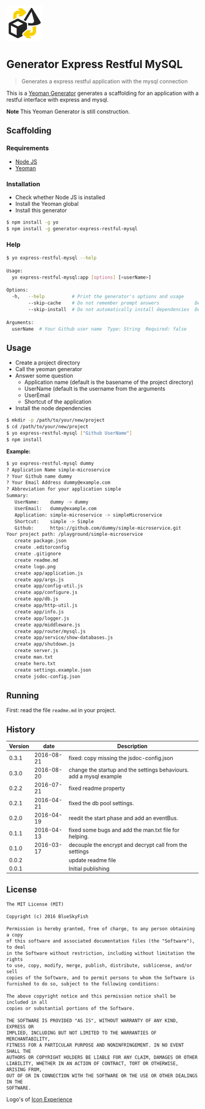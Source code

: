 
[![Generator Express Restful MySQL](logo.png)](#icon-experience)

# Generator Express Restful MySQL

> Generates a express restful application with the mysql connection

This is a [Yeoman Generator][yeoman] generates a scaffolding for an application with a restful interface with express and mysql.

**Note** This Yeoman Generator is still construction.

## Scaffolding

### Requirements

* [Node JS][nodejs]
* [Yeoman][yeoman]

### Installation

* Check whether Node JS is installed
* Install the Yeoman global
* Install this generator

```sh
$ npm install -g yo
$ npm install -g generator-express-restful-mysql
```

### Help

```sh
$ yo express-restful-mysql --help

Usage:
  yo express-restful-mysql:app [options] [<userName>]

Options:
  -h,   --help          # Print the generator's options and usage
        --skip-cache    # Do not remember prompt answers             Default: false
        --skip-install  # Do not automatically install dependencies  Default: false

Arguments:
  userName  # Your Github user name  Type: String  Required: false
```

## Usage

* Create a project directory
* Call the yeoman generator
* Answer some question
	* Application name (default is the basename of the project directory)
	* UserName (default is the username from the arguments
	* UserEmail
	* Shortcut of the application
* Install the node dependencies

```sh
$ mkdir -p /path/to/your/new/project
$ cd /path/to/your/new/project
$ yo express-restful-mysql ["Github UserName"]
$ npm install
```

**Example:**

```sh
$ yo express-restful-mysql dummy
? Application Name simple-microservice
? Your Github name dummy
? Your Email Address dummy@example.com
? Abbreviation for your application simple
Summary:
   UserName:    dummy -> dummy
   UserEmail:   dummy@example.com
   Application: simple-microservice -> simpleMicroservice
   Shortcut:    simple -> Simple
   Github:      https://github.com/dummy/simple-microservice.git
Your project path: /playground/simple-microservice
   create package.json
   create .editorconfig
   create .gitignore
   create readme.md
   create logo.png
   create app/application.js
   create app/args.js
   create app/config-util.js
   create app/configure.js
   create app/db.js
   create app/http-util.js
   create app/info.js
   create app/logger.js
   create app/middleware.js
   create app/router/mysql.js
   create app/service/show-databases.js
   create app/shutdown.js
   create server.js
   create man.txt
   create hero.txt
   create settings.example.json
   create jsdoc-config.json
```

## Running

First: read the file `readme.md` in your project.

## History

Version  | date       | Description
---------|------------|--------------------
0.3.1    | 2016-08-21 | fixed: copy missing the jsdoc-config.json
0.3.0    | 2016-08-20 | change the startup and the settings behaviours. add a mysql example
0.2.2    | 2016-07-21 | fixed readme property
0.2.1    | 2016-04-21 | fixed the db pool settings.
0.2.0    | 2016-04-19 | reedit the start phase and add an eventBus.
0.1.1    | 2016-04-13 | fixed some bugs and add the man.txt file for helping.
0.1.0    | 2016-03-17 | decouple the encrypt and decrypt call from the settings
0.0.2    |            | update readme file
0.0.1    |            | Initial publishing

## License

```
The MIT License (MIT)

Copyright (c) 2016 BlueSkyFish

Permission is hereby granted, free of charge, to any person obtaining a copy
of this software and associated documentation files (the "Software"), to deal
in the Software without restriction, including without limitation the rights
to use, copy, modify, merge, publish, distribute, sublicense, and/or sell
copies of the Software, and to permit persons to whom the Software is
furnished to do so, subject to the following conditions:

The above copyright notice and this permission notice shall be included in all
copies or substantial portions of the Software.

THE SOFTWARE IS PROVIDED "AS IS", WITHOUT WARRANTY OF ANY KIND, EXPRESS OR
IMPLIED, INCLUDING BUT NOT LIMITED TO THE WARRANTIES OF MERCHANTABILITY,
FITNESS FOR A PARTICULAR PURPOSE AND NONINFRINGEMENT. IN NO EVENT SHALL THE
AUTHORS OR COPYRIGHT HOLDERS BE LIABLE FOR ANY CLAIM, DAMAGES OR OTHER
LIABILITY, WHETHER IN AN ACTION OF CONTRACT, TORT OR OTHERWISE, ARISING FROM,
OUT OF OR IN CONNECTION WITH THE SOFTWARE OR THE USE OR OTHER DEALINGS IN THE
SOFTWARE.
```

<a name="icon-experience"></a> Logo's of [Icon Experience][iconexperience]

[yeoman]: http://yeoman.io/
[nodejs]: https://nodejs.com
[iconexperience]: https://www.iconexperience.com/o_collection
